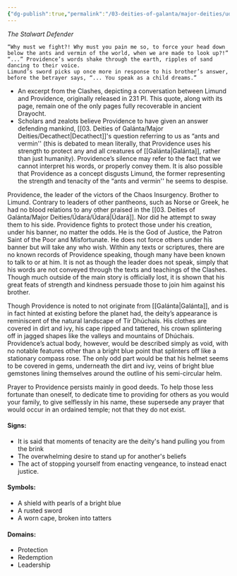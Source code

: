 ```yaml
---
{"dg-publish":true,"permalink":"/03-deities-of-galanta/major-deities/udara/providence/","tags":["Deity","Major_Deity","Udara"],"created":"2025-02-09T22:47:11.880+00:00","updated":"2025-02-09T23:31:15.695+00:00"}
---
```


*The Stalwart Defender*

	“Why must we fight?! Why must you pain me so, to force your head down below the ants and vermin of the world, when we are made to look up?!”
	“...” Providence’s words shake through the earth, ripples of sand dancing to their voice.
	Limund’s sword picks up once more in response to his brother’s answer, before the betrayer says, “... You speak as a child dreams.”

- An excerpt from the Clashes, depicting a conversation between Limund and Providence, originally released in 231 PI. This quote, along with its page, remain one of the only pages fully recoverable in ancient Drayocht.
- Scholars and zealots believe Providence to have given an answer defending mankind, [[03. Deities of Galánta/Major Deities/Decathect\|Decathect]]'s question referring to us as “ants and vermin'' (this is debated to mean literally, that Providence uses his strength to protect any and all creatures of [[Galánta\|Galánta]], rather than just humanity). Providence’s silence may refer to the fact that we cannot interpret his words, or properly convey them. It is also possible that Providence as a concept disgusts Limund, the former representing the strength and tenacity of the “ants and vermin'' he seems to despise.

Providence, the leader of the victors of the Chaos Insurgency. Brother to Limund. Contrary to leaders of other pantheons, such as Norse or Greek, he had no blood relations to any other praised in the [[03. Deities of Galánta/Major Deities/Údará/Údará\|Údará]]. Nor did he attempt to sway them to his side. Providence fights to protect those under his creation, under his banner, no matter the odds. He is the God of Justice, the Patron Saint of the Poor and Misfortunate. He does not force others under his banner but will take any who wish. Within any texts or scriptures, there are no known records of Providence speaking, though many have been known to talk to or at him. It is not as though the leader does not speak, simply that his words are not conveyed through the texts and teachings of the Clashes. Though much outside of the main story is officially lost, it is shown that his great feats of strength and kindness persuade those to join him against his brother.

Though Providence is noted to not originate from [[Galánta\|Galánta]], and is in fact hinted at existing before the planet had, the deity’s appearance is reminiscent of the natural landscape of Tír Dhúchais. His clothes are covered in dirt and ivy, his cape ripped and tattered, his crown splintering off in jagged shapes like the valleys and mountains of Dhúchais. Providence’s actual body, however, would be described simply as void, with no notable features other than a bright blue point that splinters off like a stationary compass rose. The only odd part would be that his helmet seems to be covered in gems, underneath the dirt and ivy, veins of bright blue gemstones lining themselves around the outline of his semi-circular helm.

Prayer to Providence persists mainly in good deeds. To help those less fortunate than oneself, to dedicate time to providing for others as you would your family, to give selflessly in his name, these supersede any prayer that would occur in an ordained temple; not that they do not exist.
#### Signs:
- It is said that moments of tenacity are the deity's hand pulling you from the brink
- The overwhelming desire to stand up for another's beliefs
- The act of stopping yourself from enacting vengeance, to instead enact justice.
#### Symbols:
- A shield with pearls of a bright blue
- A rusted sword
- A worn cape, broken into tatters
#### Domains:
- Protection
- Redemption
- Leadership


